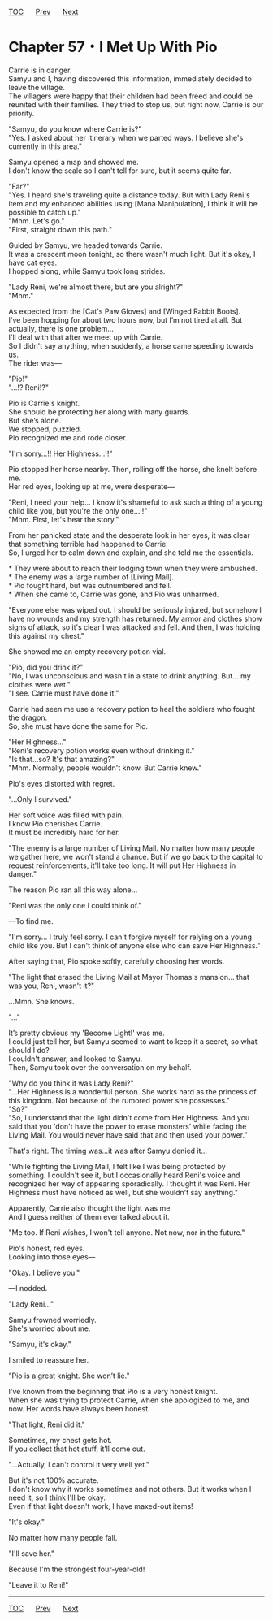 [TOC](../readme.md)&nbsp;&nbsp;&nbsp;&nbsp;&nbsp;&nbsp;[Prev](Section_0056.md)&nbsp;&nbsp;&nbsp;&nbsp;&nbsp;&nbsp;[Next](Section_0058.md)



# Chapter 57・I Met Up With Pio

Carrie is in danger.  
Samyu and I, having discovered this information, immediately decided to
leave the village.  
The villagers were happy that their children had been freed and could be
reunited with their families. They tried to stop us, but right now,
Carrie is our priority.  
  
"Samyu, do you know where Carrie is?"  
"Yes. I asked about her itinerary when we parted ways. I believe she's
currently in this area."  
  
Samyu opened a map and showed me.  
I don't know the scale so I can't tell for sure, but it seems quite
far.  
  
"Far?"  
"Yes. I heard she's traveling quite a distance today. But with Lady
Reni's item and my enhanced abilities using \[Mana Manipulation\], I
think it will be possible to catch up."  
"Mhm. Let's go."  
"First, straight down this path."  
  
Guided by Samyu, we headed towards Carrie.  
It was a crescent moon tonight, so there wasn't much light. But it's
okay, I have cat eyes.  
I hopped along, while Samyu took long strides.  
  
"Lady Reni, we're almost there, but are you alright?"  
"Mhm."  
  
As expected from the \[Cat's Paw Gloves\] and \[Winged Rabbit Boots\].  
I've been hopping for about two hours now, but I’m not tired at all. But
actually, there is one problem...  
I'll deal with that after we meet up with Carrie.  
So I didn't say anything, when suddenly, a horse came speeding towards
us.  
The rider was—  
  
"Pio!"  
"…!? Reni!?"  
  
Pio is Carrie's knight.  
She should be protecting her along with many guards.  
But she’s alone.  
We stopped, puzzled.  
Pio recognized me and rode closer.  
  
"I'm sorry…!! Her Highness…!!"  
  
Pio stopped her horse nearby. Then, rolling off the horse, she knelt
before me.  
Her red eyes, looking up at me, were desperate—  
  
"Reni, I need your help... I know it's shameful to ask such a thing of a
young child like you, but you're the only one…!!"  
"Mhm. First, let's hear the story."  
  
From her panicked state and the desperate look in her eyes, it was clear
that something terrible had happened to Carrie.  
So, I urged her to calm down and explain, and she told me the
essentials.  
  
\* They were about to reach their lodging town when they were
ambushed.  
\* The enemy was a large number of \[Living Mail\].  
\* Pio fought hard, but was outnumbered and fell.  
\* When she came to, Carrie was gone, and Pio was unharmed.  
  
"Everyone else was wiped out. I should be seriously injured, but somehow
I have no wounds and my strength has returned. My armor and clothes show
signs of attack, so it's clear I was attacked and fell. And then, I was
holding this against my chest."  
  
She showed me an empty recovery potion vial.  
  
"Pio, did you drink it?"  
"No, I was unconscious and wasn't in a state to drink anything. But… my
clothes were wet."  
"I see. Carrie must have done it."  
  
Carrie had seen me use a recovery potion to heal the soldiers who fought
the dragon.  
So, she must have done the same for Pio.  
  
"Her Highness…"  
"Reni's recovery potion works even without drinking it."  
"Is that…so? It's that amazing?"  
"Mhm. Normally, people wouldn't know. But Carrie knew."  
  
Pio's eyes distorted with regret.  
  
"…Only I survived."  
  
Her soft voice was filled with pain.  
I know Pio cherishes Carrie.  
It must be incredibly hard for her.  
  
"The enemy is a large number of Living Mail. No matter how many people
we gather here, we won’t stand a chance. But if we go back to the
capital to request reinforcements, it'll take too long. It will put Her
Highness in danger."  
  
The reason Pio ran all this way alone…  
  
"Reni was the only one I could think of."  
  
—To find me.  
  
"I'm sorry… I truly feel sorry. I can't forgive myself for relying on a
young child like you. But I can't think of anyone else who can save Her
Highness."  
  
After saying that, Pio spoke softly, carefully choosing her words.  
  
"The light that erased the Living Mail at Mayor Thomas's mansion… that
was you, Reni, wasn't it?"  
  
…Mmn. She knows.  
  
"..."  
  
It’s pretty obvious my 'Become Light!' was me.  
I could just tell her, but Samyu seemed to want to keep it a secret, so
what should I do?  
I couldn't answer, and looked to Samyu.  
Then, Samyu took over the conversation on my behalf.  
  
"Why do you think it was Lady Reni?"  
"...Her Highness is a wonderful person. She works hard as the princess
of this kingdom. Not because of the rumored power she possesses."  
"So?"  
"So, I understand that the light didn't come from Her Highness. And you
said that you 'don't have the power to erase monsters' while facing the
Living Mail. You would never have said that and then used your power.”  
  
That's right. The timing was…it was after Samyu denied it…  
  
"While fighting the Living Mail, I felt like I was being protected by
something. I couldn't see it, but I occasionally heard Reni's voice and
recognized her way of appearing sporadically. I thought it was Reni. Her
Highness must have noticed as well, but she wouldn't say anything."  
  
Apparently, Carrie also thought the light was me.  
And I guess neither of them ever talked about it.  
  
"Me too. If Reni wishes, I won't tell anyone. Not now, nor in the
future."  
  
Pio's honest, red eyes.  
Looking into those eyes—  
  
"Okay. I believe you."  
  
—I nodded.  
  
"Lady Reni…"  
  
Samyu frowned worriedly.  
She's worried about me.  
  
"Samyu, it's okay."  
  
I smiled to reassure her.  
  
"Pio is a great knight. She won’t lie."  
  
I've known from the beginning that Pio is a very honest knight.  
When she was trying to protect Carrie, when she apologized to me, and
now. Her words have always been honest.  
  
"That light, Reni did it."  
  
Sometimes, my chest gets hot.  
If you collect that hot stuff, it’ll come out.  
  
"…Actually, I can't control it very well yet."  
  
But it's not 100% accurate.  
I don't know why it works sometimes and not others. But it works when I
need it, so I think I'll be okay.  
Even if that light doesn't work, I have maxed-out items!  
  
"It's okay."  
  
No matter how many people fall.  
  
"I'll save her."  
  
Because I'm the strongest four-year-old!  
  
"Leave it to Reni!"  
  
  
  


---
[TOC](../readme.md)&nbsp;&nbsp;&nbsp;&nbsp;&nbsp;&nbsp;[Prev](Section_0056.md)&nbsp;&nbsp;&nbsp;&nbsp;&nbsp;&nbsp;[Next](Section_0058.md)

